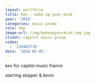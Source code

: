 ```yaml
---
layout: portfolio
title: kev - make up your mind
year: '2018'
categories: music promo
role: dop
image-url: /img/makeupyourmind_img.jpg
client: capitol music group
video:
  - '130463776'
date: '2018-05-05'
---
```

kev for capitol music france

starring skipper & kevin
